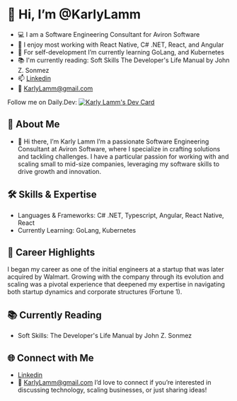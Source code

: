# 👋 Hi, I’m @KarlyLamm 
- 💻 I am a Software Engineering Consultant for Aviron Software
- 👀 I enjoy most working with React Native, C# .NET, React, and Angular
- 🌱 For self-development I’m currently learning GoLang, and Kubernetes
- 📚 I'm currently reading: Soft Skills The Developer's Life Manual by John Z. Sonmez
- 📫 [Linkedin](https://www.linkedin.com/in/karly-lamm-0289a9141/) 
- 📧 KarlyLamm@gmail.com

Follow me on Daily.Dev:
[![Karly Lamm's Dev Card](https://api.daily.dev/devcards/v2/uOOG0emKc3JriGw20fwfd.png?type=wide&r=0wv)](https://app.daily.dev/klamm24)


## 🌟 About Me
- 👋 Hi there, I’m Karly Lamm
I’m a passionate Software Engineering Consultant at Aviron Software, where I specialize in crafting solutions and tackling challenges. I have a particular passion for working with and scaling small to mid-size companies, leveraging my software skills to drive growth and innovation.

## 🛠️ Skills & Expertise
- Languages & Frameworks: C# .NET, Typescript, Angular, React Native, React
- Currently Learning: GoLang, Kubernetes

## 🚀 Career Highlights
I began my career as one of the initial engineers at a startup that was later acquired by Walmart. Growing with the company through its evolution and scaling was a pivotal experience that deepened my expertise in navigating both startup dynamics and corporate structures (Fortune 1).

## 📚 Currently Reading
- Soft Skills: The Developer's Life Manual by John Z. Sonmez

## 🌐 Connect with Me
- [Linkedin](https://www.linkedin.com/in/karly-lamm-0289a9141/) 
- 📧 KarlyLamm@gmail.com
I’d love to connect if you’re interested in discussing technology, scaling businesses, or just sharing ideas!

<!---
KarlyLamm/KarlyLamm is a ✨ special ✨ repository because its `README.md` (this file) appears on your GitHub profile.
You can click the Preview link to take a look at your changes.
--->
